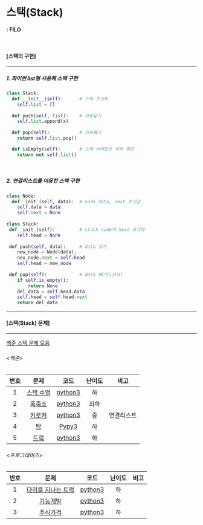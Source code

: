 # 스택(Stack)

**: FILO**

<br>

#### [스택의 구현]

-----

##### 1. 파이썬 list형 사용해 스택 구현

```python
class Stack:
  def __init__(self):      # 스택 초기화
    self.list = []
    
  def push(self, list):    # 자료넣기
    self.list.append(x)
    
  def pop(self):           # 자료빼기
    return self.list.pop()

  def isEmpty(self):       # 스택 비어있은 여부 확인
    return not self.list()
```

<br>

##### 2. 연결리스트를 이용한 스택 구현

```python
class Node:
  def _init_(self, data):  # node data, next 초기값
    self.data = data
    self.next = None
    
class Stack:
 def _init_(self):         # stack node의 head 초기화
    self.head = None
 
 def push(self, data):     # data 넣기
    new_node = Node(data);
    nex_node.next = self.head
    self.head = new_node
    
 def pop(self):            # data 빼기(LIFO)
    if self.is_empty():
        return None
    del_data = self.head.data
    self.head = self.head.next
    return del_data
```



-------

#### [스택(Stack) 문제]

------

[백준 스택 문제 모음](https://www.acmicpc.net/problem/tag/%EC%8A%A4%ED%83%9D)

###### <백준>

| 번호 |                       문제                        |                    코드                     | 난이도 |    비고    |
| :--: | :-----------------------------------------------: | :-----------------------------------------: | :----: | :--------: |
|  1   | [스택 수열](https://www.acmicpc.net/problem/1874) | [python3](../Quizes/backjoon/back_1874.py)  |   하   |            |
|  2   |  [폭죽쇼](https://www.acmicpc.net/problem/1773)   | [python3](../Quizes/backjoon/back_1773.py)  |  최하  |            |
|  3   |  [키로커](https://www.acmicpc.net/problem/5397)   | [python3](../Quizes/backjoon/back_5397.py)  |   중   | 연결리스트 |
|  4   |    [탑](https://www.acmicpc.net/problem/2493)     |  [Pypy3](../Quizes/backjoon/back_2493.py)   |   하   |            |
|  5   |   [트럭](https://www.acmicpc.net/problem/13335)   | [python3](../Quizes/backjoon/back_13335.py) |   하   |            |

###### <프로그래머즈>

| 번호 |                             문제                             |                        코드                        | 난이도 | 비고 |
| :--: | :----------------------------------------------------------: | :------------------------------------------------: | :----: | :--: |
|  1   | [다리를 지나는 트럭](https://programmers.co.kr/learn/courses/30/lessons/42583) | [python3](../Quizes/programmers/truck_crossing.py) |   하   |      |
|  2   | [기능개발](https://programmers.co.kr/learn/courses/30/lessons/42586) |  [python3](../Quizes/programmers/function_dev.py)  |   하   |      |
|  3   | [주식가격](https://programmers.co.kr/learn/courses/30/lessons/42584) |  [python3](../Quizes/programmers/stock_price.py)   |   하   |      |

